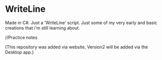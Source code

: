 # WriteLine
Made in C#.
Just a 'WriteLine' script.
Just some of my very early and basic creations that i'm still learning about.


//Practice notes

(This repository was added via website, Version2 will be added via the Desktop app.)
